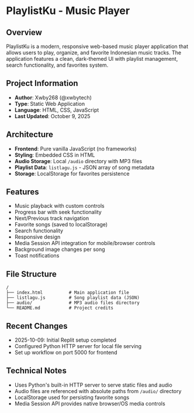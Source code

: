 # PlaylistKu - Music Player

## Overview
PlaylistKu is a modern, responsive web-based music player application that allows users to play, organize, and favorite Indonesian music tracks. The application features a clean, dark-themed UI with playlist management, search functionality, and favorites system.

## Project Information
- **Author**: Xwby268 (@xwbytech)
- **Type**: Static Web Application
- **Language**: HTML, CSS, JavaScript
- **Last Updated**: October 9, 2025

## Architecture
- **Frontend**: Pure vanilla JavaScript (no frameworks)
- **Styling**: Embedded CSS in HTML
- **Audio Storage**: Local `/audio` directory with MP3 files
- **Playlist Data**: `listlagu.js` - JSON array of song metadata
- **Storage**: LocalStorage for favorites persistence

## Features
- Music playback with custom controls
- Progress bar with seek functionality
- Next/Previous track navigation
- Favorite songs (saved to localStorage)
- Search functionality
- Responsive design
- Media Session API integration for mobile/browser controls
- Background image changes per song
- Toast notifications

## File Structure
```
/
├── index.html          # Main application file
├── listlagu.js         # Song playlist data (JSON)
├── audio/              # MP3 audio files directory
└── README.md           # Project credits
```

## Recent Changes
- 2025-10-09: Initial Replit setup completed
- Configured Python HTTP server for local file serving
- Set up workflow on port 5000 for frontend

## Technical Notes
- Uses Python's built-in HTTP server to serve static files and audio
- Audio files are referenced with absolute paths from `/audio/` directory
- LocalStorage used for persisting favorite songs
- Media Session API provides native browser/OS media controls
